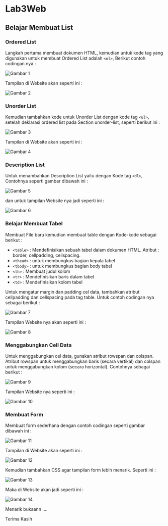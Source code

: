 # Lab3Web
## Belajar Membuat List

### Ordered List

Langkah pertama membuat dokumen HTML, kemudian untuk kode tag yang digunakan
untuk membuat Ordered List adalah `<ol>`, Berikut contoh codingan nya :

![Gambar 1](img/ss1.png)

Tampilan di Website akan seperti ini :

![Gambar 2](img/ss2.png)

### Unorder List

Kemudian tambahkan kode untuk Unorder List dengan kode tag `<ul>`, setelah deklarasi
ordered list pada Section unorder-list, seperti berikut ini :

![Gambar 3](img/ss3.png)

Tampilan di Website akan seperti ini :

![Gambar 4](img/ss4.png)

### Description List 

Untuk menambahkan Description List yaitu dengan Kode tag `<dl>`, Contohnya seperti gambar dibawah ini :

![Gambar 5](img/ss5.png)

dan untuk tampilan Website nya jadi seperti ini :

![Gambar 6](img/ss6.png)

### Belajar Membuat Tabel

Membuat File baru kemudian membuat table dengan Kode-kode sebagai berikut :

- `<table>` : Mendefinisikan sebuah tabel dalam dokumen HTML. Atribut : border, cellpadding, cellspacing.
- `<thead>` : untuk membungkus bagian kepala tabel 
- `<tbody>` : untuk membungkus bagian body tabel
- `<th>`    : Membuat judul kolom
- `<tr>`    : Mendefinisikan baris dalam tabel 
- `<td>`    : Mendefinisikan kolom tabel

Untuk mengatur margin dan padding cel data, tambahkan atribut cellpadding dan cellspacing pada tag table.
Untuk contoh codingan nya sebagai berikut :

![Gambar 7](img/ss7.png)

Tampilan Website nya akan seperti ini :

![Gambar 8](img/ss8.png)

### Menggabungkan Cell Data

Untuk menggabungkan cel data, gunakan atribut rowspan dan colspan. Atribut rowspan untuk menggabungkan baris (secara vertikal) 
dan colspan untuk menggabungkan kolom (secara horizontal). Contohnya sebagai berikut :

![Gambar 9](img/ss9.png)

Tampilan Website nya seperti ini :

![Gambar 10](img/ss10.png)

### Membuat Form 

Membuat form sederhana dengan contoh codingan seperti gambar dibawah ini :

![Gambar 11](img/ss11.png)

Tampilan di Website akan seperti ini :

![Gambar 12](img/ss12.png)

Kemudian tambahkan CSS agar tampilan form lebih menarik. Seperti ini :

![Gambar 13](img/ss13.png)

Maka di Website akan jadi seperti ini :

![Gambar 14](img/ss14.png)

Menarik bukaann ....

Terima Kasih